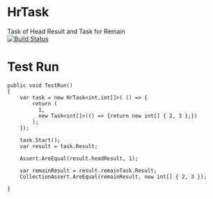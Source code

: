 # HrTask
Task of Head Result and Task for Remain <br/>
[![Build Status](https://github.com/7k8m/HrTask/workflows/.NET%20Core/badge.svg?branch=master)](https://github.com/7k8m/HrTask/actions)<br/>

# Test Run

`````
public void TestRun()
{
    var task = new HrTask<int,int[]>( () => {
        return (
          1, 
          new Task<int[]>(() => {return new int[] { 2, 3 };})
        );
    });

    task.Start();
    var result = task.Result;

    Assert.AreEqual(result.headResult, 1);

    var remainResult = result.remainTask.Result;
    CollectionAssert.AreEqual(remainResult, new int[] { 2, 3 });

}
`````

